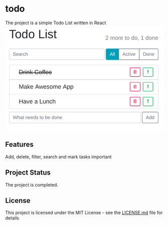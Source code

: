 # todo
The project is a simple Todo List written in React
![App screenshot](screenshots/todo-list.png)

## Features
Add, delete, filter, search and mark tasks important

## Project Status
The project is completed.

## License
This project is licensed under the MIT License - see the [LICENSE.md](LICENSE.md) file for details
